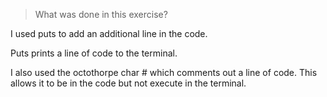 > What was done in this exercise?

I used puts to add an additional line in the code.

Puts prints a line of code to the terminal.

I also used the octothorpe char # which comments out a line of code.
This allows it to be in the code but not execute in the terminal.
